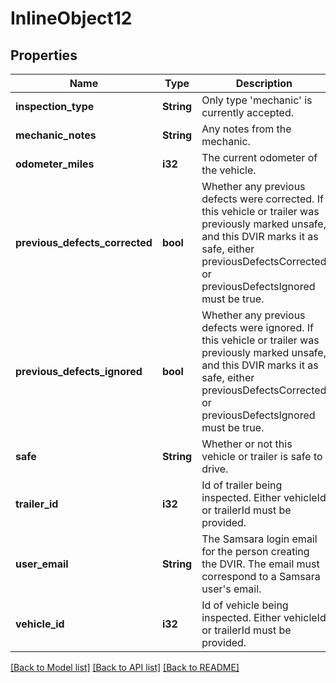 # InlineObject12

## Properties
Name | Type | Description | Notes
------------ | ------------- | ------------- | -------------
**inspection_type** | **String** | Only type 'mechanic' is currently accepted. | 
**mechanic_notes** | **String** | Any notes from the mechanic. | [optional] 
**odometer_miles** | **i32** | The current odometer of the vehicle. | [optional] 
**previous_defects_corrected** | **bool** | Whether any previous defects were corrected. If this vehicle or trailer was previously marked unsafe, and this DVIR marks it as safe, either previousDefectsCorrected or previousDefectsIgnored must be true. | [optional] 
**previous_defects_ignored** | **bool** | Whether any previous defects were ignored. If this vehicle or trailer was previously marked unsafe, and this DVIR marks it as safe, either previousDefectsCorrected or previousDefectsIgnored must be true. | [optional] 
**safe** | **String** | Whether or not this vehicle or trailer is safe to drive. | 
**trailer_id** | **i32** | Id of trailer being inspected. Either vehicleId or trailerId must be provided. | [optional] 
**user_email** | **String** | The Samsara login email for the person creating the DVIR. The email must correspond to a Samsara user's email. | 
**vehicle_id** | **i32** | Id of vehicle being inspected. Either vehicleId or trailerId must be provided. | [optional] 

[[Back to Model list]](../README.md#documentation-for-models) [[Back to API list]](../README.md#documentation-for-api-endpoints) [[Back to README]](../README.md)


